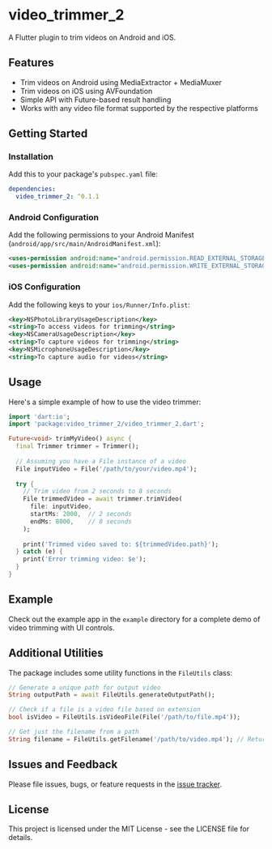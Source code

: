 # video_trimmer_2

A Flutter plugin to trim videos on Android and iOS.

## Features

- Trim videos on Android using MediaExtractor + MediaMuxer
- Trim videos on iOS using AVFoundation
- Simple API with Future-based result handling
- Works with any video file format supported by the respective platforms

## Getting Started

### Installation

Add this to your package's `pubspec.yaml` file:

```yaml
dependencies:
  video_trimmer_2: ^0.1.1
```

### Android Configuration

Add the following permissions to your Android Manifest (`android/app/src/main/AndroidManifest.xml`):

```xml
<uses-permission android:name="android.permission.READ_EXTERNAL_STORAGE" />
<uses-permission android:name="android.permission.WRITE_EXTERNAL_STORAGE" />
```

### iOS Configuration

Add the following keys to your `ios/Runner/Info.plist`:

```xml
<key>NSPhotoLibraryUsageDescription</key>
<string>To access videos for trimming</string>
<key>NSCameraUsageDescription</key>
<string>To capture videos for trimming</string>
<key>NSMicrophoneUsageDescription</key>
<string>To capture audio for videos</string>
```

## Usage

Here's a simple example of how to use the video trimmer:

```dart
import 'dart:io';
import 'package:video_trimmer_2/video_trimmer_2.dart';

Future<void> trimMyVideo() async {
  final Trimmer trimmer = Trimmer();
  
  // Assuming you have a File instance of a video
  File inputVideo = File('/path/to/your/video.mp4');
  
  try {
    // Trim video from 2 seconds to 8 seconds
    File trimmedVideo = await trimmer.trimVideo(
      file: inputVideo,
      startMs: 2000,  // 2 seconds
      endMs: 8000,    // 8 seconds
    );
    
    print('Trimmed video saved to: ${trimmedVideo.path}');
  } catch (e) {
    print('Error trimming video: $e');
  }
}
```

## Example

Check out the example app in the `example` directory for a complete demo of video trimming with UI controls.

## Additional Utilities

The package includes some utility functions in the `FileUtils` class:

```dart
// Generate a unique path for output video
String outputPath = await FileUtils.generateOutputPath();

// Check if a file is a video file based on extension
bool isVideo = FileUtils.isVideoFile(File('/path/to/file.mp4'));

// Get just the filename from a path
String filename = FileUtils.getFilename('/path/to/video.mp4'); // Returns 'video.mp4'
```

## Issues and Feedback

Please file issues, bugs, or feature requests in the [issue tracker](https://github.com/yourusername/video_trimmer_2/issues).

## License

This project is licensed under the MIT License - see the LICENSE file for details.
